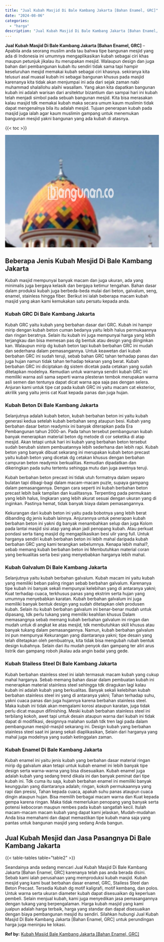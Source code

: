 ```yaml
---
title: "Jual Kubah Masjid Di Bale Kambang Jakarta [Bahan Enamel, GRC]"
date: "2024-08-06"
categories: 
  - "harga"
description: "Jual Kubah Masjid Di Bale Kambang Jakarta [Bahan Enamel, GRC]. Seandainya anda sedang mencari Jual Kubah Masjid Di Bale Kambang Jakarta [Bahan Enamel, GRC]..."
---
```


**Jual Kubah Masjid Di Bale Kambang Jakarta \[Bahan Enamel, GRC\]** – Apabila anda seorang muslim anda tau bahwa tipe bangunan mesjid yang ada di Indonesia ini umumnya mengaplikasikan kubah sebagai ciri khas maupun petunjuk jikalau itu merupakan mesjid. Walaupun design dan juga bahan dari pembangunan kubah itu sendiri tidak sama tapi hampir keseluruhan mesjid memakai kubah sebagai ciri khasnya. sekiranya kita telusuri asal muasal kubah ini sebagai bangunan khusus pada masjid karenanya kita tidak akan menjumpai ini ada dari sejak zaman nabi muhammad shalallohu alaihi wasallam. Yang akan kita dapatkan bangunan kubah ini adalah warisan dari arsitektur bizantium dan sampai hari ini kubah telah menjadi simbol pada sebuah bangunan mesjid. Kita bisa merasakan kalau masjid tdk memakai kubah maka secara umum kaum muslimin tidak dapat mengenalnya bila itu adalah mesjid. Tujuan penerapan kubah pada masjid juga ialah agar kaum muslimin gampang untuk menemukan bangunan mesjid yakni bangunan yang ada kubah di atasnya.

{{< toc >}}

![Jual Kubah Masjid Di Bale Kambang Jakarta [Bahan Enamel, GRC]](/images/jual-kubah-masjid-08.png)

## Beberapa Jenis Kubah Mesjid Di Bale Kambang Jakarta

Kubah masjid mempunyai banyak macam dan juga ukuran, ada yang minimalis juga bergaya kelasik dan bergaya ketimur tengahan. Bahan dasar dalam produksi kubah juga berbeda-beda mulai dari beton, galvalum, seng, enamel, stainless hingga fiber. Berikut ini ialah beberapa macam kubah masjid yang akan kami kemukakan satu persatu kepada anda.

### Kubah GRC Di Bale Kambang Jakarta

Kubah GRC yaitu kubah yang berbahan dasar dari GRC. Kubah ini hampir mirip dengan kubah beton cuman bedanya yaitu lebih halus permukaannya dan ringan beratnya. Selain itu kubah ini juga mempunyai harga yang lebih terjangkau dan bisa memesan pas dg bentuk atau design yang diinginkan kan. Walaupun mirip dg kubah beton tapi kubah berbahan GRC ini mudah dan sederhana dalam pemasangannya. Untuk keawetan dari kubah berbahan GRC ini sudah teruji, sebab bahan GRC tahan terhadap panas dan juga hujan namun tidak tahan terhadap tekanan yang berat. Kubah berbahan GRC ini diciptakan dg sistem dicetak pada cetakan yang sudah ditetapkan modelnya. Kemudian untuk warnanya sendiri kubah GRC ini memiliki warna asli sama seperti warna plesteran tembok merupakan warna asli semen dan tentunya dapat dicat warna apa saja pas dengan selera. Anjuran kami untuk tipe cat pada kubah GRC ini yaitu macam cat eksterior, akrilik yang yaitu jenis cat Kuat kepada panas dan juga hujan.

### Kubah Beton Di Bale Kambang Jakarta

Selanjutnya adalah kubah beton, kubah berbahan beton ini yaitu kubah generasi kedua setelah kubah berbahan seng ataupun besi. Kubah yang berbahan dasar beton readymix ini banyak diterapkan pada Era Pembangunan tahun 2000-an. Pada tahun tersebut pembangunan kubah banyak menerapkan material beton dg metode di cor seketika di atap mesjid. Akan tetapi untuk hari ini kubah yang berbahan beton tersebut sudah berubah sistem pembuatannya lebih sederhana dan lebih rapi. Kubah beton yang banyak dibuat sekarang ini merupakan kubah beton precast yaitu kubah beton yang dicetak dg cetakan khusus dengan berbahan campuran beton readymix berkualitas. Kemudian dipadatkan dan dikeringkan pada suhu tertentu sehingga mutu dan juga awetnya teruji.

Kubah berbahan beton precast ini tidak utuh formatnya dalam separo bulatan tapi dibagi-bagi dalam macam-macam puzle, supaya gampang dalam pemasangannya. Dengan cara seperti ini kubah berbahan beton precast lebih baik tampilan dan kualitasnya. Terpenting pada permukaan yang lebih halus, lingkaran yang lebih akurat sesuai dengan ukuran yang di inginkan. Pastinya hemat, tidak banyak biaya dalam pemasangannya.

Kekurangan dari kubah beton ini yaitu pada bobotnya yang lebih berat dibanding dg jenis kubah lainnya. Anjurannya untuk penerapan kubah berbahan beton ini yakni dg banyak menambahkan selup dan juga Kolom pada lantai masjid sisi atap yang akan jadi penopang kubah. Atau perkuat pondasi serta tiang masjid dg mengaplikasikan besi ulir yang full. Untuk harganya sendiri kubah berbahan beton ini lebih mahal daripada kubah berbahan GRC yang kami terangkan sebelumnya. Kenapa lebih mahal?, sebab memang kubah berbahan beton ini Membutuhkan material coran yang berkualitas serta besi yang menyebabkan harganya lebih mahal.

### Kubah Galvalum Di Bale Kambang Jakarta

Selanjutnya yaitu kubah berbahan galvalum. Kubah macam ini yaitu kubah yang memiliki beban paling ringan sebab berbahan galvalum. Karenanya tipe kubah ini banyak sekali mempunyai kelebihan yang di antaranya yakni; Kuat terhadap cuaca, terkhusus panas yang ekstrim serta hujan yang umumnya menyebabkan karatan. Kubah berbahan galvalum ini juga memiliki banyak bentuk design yang sudah ditetapkan oleh produsen kubah. Selain itu kubah berbahan galvalum ini benar-benar mudah untuk dipasang, tdk perlu tukang yang memiliki keahlian khusus Dalam memasangnya sebab memang kubah berbahan galvalum ini ringan dan mudah untuk di angkat ke atas mesjid, tdk membutuhkan skill khusus atau banyak tukang dalam pemasangannya. Namun, kubah berbahan galvalum ini pun mempunyai Kekurangan yang diantaranya yakni; tipe desain yang telah ditetapkan oleh pembuatnya, kita tidak bisa mengubah rubah bentuk design kubahnya. Selain dari itu mudah penyok dan gampang ter aliri arus listrik dan gampang roboh jikalau ada angin badai yang gede.

### Kubah Stailess Steel Di Bale Kambang Jakarta

Kubah berbahan stainless steel ini ialah termasuk macam kubah yang cukup mahal harganya. Sebab memang bahan dasar dalam pembuatan kubah ini menerapkan material stainless steel sehingga tdk diragukan lagi kalau kubah ini adalah kubah yang berkualitas. Banyak sekali kelebihan kubah berbahan stainless steel ini yang di antaranya yakni; Tahan terhadap suhu, yakni cuaca panas dan juga hujannya karena berbahan stainless steel. Maka kubah ini tidak akan mengalami korosi ataupun karatan, juga tidak perlu dicat maupun difinishing. Meski kubah berbahan stainless steel ini terbilang kokoh, awet tapi untuk desain ataupun warna dari kubah ini tidak dapat di modifikasi, designnya malahan sudah tdk tren lagi pada dalam pembangunan mesjid-masjid sekarang ini. Design kubah yang berbahan stainless steel saat ini jarang sekali diaplikasikan, Selain dari harganya yang mahal juga modelnya yang sudah ketinggalan zaman.

### Kubah Enamel Di Bale Kambang Jakarta

Kubah enamel ini yaitu jenis kubah yang berbahan dasar material ringan mirip dg galvalum akan tetapi untuk kubah enamel ini lebih banyak tipe design serta warna-warna yang bisa disesuaikan. Kubah enamel juga adalah kubah yang sedang trend dikala ini dan banyak peminat dari tipe kubah ini. Tdk cuma itu saja, kubah berbahan enamel ini memiliki banyak keunggulan yang diantaranya adalah; ringan, kokoh permukaannya yang rapi dan presisi, Tahan kepada cuaca, apakah suhu panas ataupun cuaca dingin ataupun hujan. Bisa memilih berbagai macam warna dan Kuat kepada gempa karena ringan. Maka tidak memerlukan penopang yang banyak serta potensi kebocoran maupun rembes pada kubah sangatlah kecil. Itulah macam-macam macam kubah yang dapat kami jelaskan, Mudah-mudahan Anda bisa memahami dan dapat memastikan tipe kubah mana saja yang pantas untuk bangunan masjid yang sedang Anda bangun.

## Jual Kubah Mesjid dan Jasa Pasangnya Di Bale Kambang Jakarta

{{< table-tables table="table2" >}}

Seandainya anda sedang mencari Jual Kubah Masjid Di Bale Kambang Jakarta \[Bahan Enamel, GRC\] karenanya telah pas anda berada disini. Sebab kami ialah perusahaan yang memproduksi kubah masjid. Kubah mesjid yang kami buat berbahan dasar enamel, GRC, Stailess Steel dan Beton Precast. Tersedia Kubah dg motif kaligrafi, motif kembang, dan polos. Untuk warna serta ukuran diameter kubah dapat disesuaikan dg keperluan pembeli. Selain menjual kubah, kami juga menyedikan jasa pemasangannya dengan tukang yang berpengalaman. Harga kubah masjid yang kami jualpun adalah harga terbaik, harga yang standar dan dapat disesuaikan dengan biaya pembangunan mesjid itu sendiri. Silahkan hubungi Jual Kubah Masjid Di Bale Kambang Jakarta \[Bahan Enamel, GRC\] untuk perundingan harga juga meninjau ke lokasi.

**Ref by:** [Kubah Masjid Bale Kambang Jakarta [Bahan Enamel, GRC]](https://id.wikipedia.org/wiki/Kubah)
